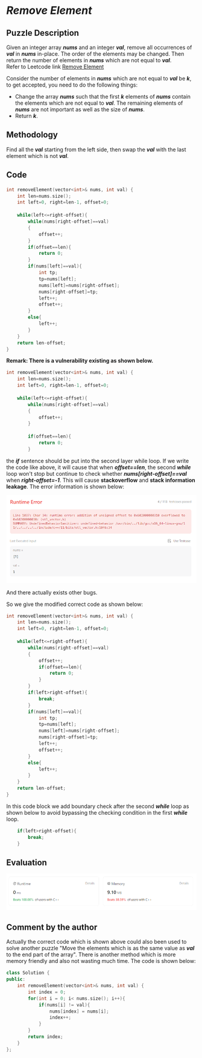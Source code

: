 # ***Remove Element***
## Puzzle Description
Given an integer array ***nums*** and an integer ***val***, remove all occurrences of ***val*** in ***nums*** in-place. The order of the elements may be changed. Then return the number of elements in ***nums*** which are not equal to ***val***.   
Refer to Leetcode link [Remove Element](https://leetcode.com/problems/remove-element/description/)

Consider the number of elements in ***nums*** which are not equal to ***val*** be ***k***, to get accepted, you need to do the following things:

* Change the array ***nums*** such that the first ***k*** elements of ***nums*** contain the elements which are not equal to ***val***. The remaining elements of ***nums*** are not important as well as the size of ***nums***.
* Return ***k***.

## Methodology
Find all the ***val*** starting from the left side, then swap the ***val*** with the last element which is not ***val***.

## Code
```c++
int removeElement(vector<int>& nums, int val) {
    int len=nums.size();
    int left=0, right=len-1, offset=0;

    while(left<=right-offset){
        while(nums[right-offset]==val)
        {
            offset++;
        }
        if(offset==len){
            return 0;
        }
        if(nums[left]==val){
            int tp;
            tp=nums[left];
            nums[left]=nums[right-offset];
            nums[right-offset]=tp;
            left++;
            offset++;
        }
        else{
            left++;
        }
    }
    return len-offset;
}
```

**Remark: There is a vulnerability existing as shown below.**
```c++
int removeElement(vector<int>& nums, int val) {
    int len=nums.size();
    int left=0, right=len-1, offset=0;

    while(left<=right-offset){
        while(nums[right-offset]==val)
        {
            offset++;
        }

        if(offset==len){
            return 0;
        }
```
the ***if*** sentence should be put into the second layer while loop. If we write the code like above, it will cause that when ***offset==len***, the second ***while*** loop won't stop but continue to check whether ***nums[right-offset]==val*** when ***right-offset=-1***. This will cause **stackoverflow** and **stack information leakage**. The error information is shown below:   

![img1](./2_remove_element.png)

And there actually exists other bugs.

So we give the modified correct code as shown below:
```c++
int removeElement(vector<int>& nums, int val) {
    int len=nums.size();
    int left=0, right=len-1, offset=0;

    while(left<=right-offset){
        while(nums[right-offset]==val)
        {
            offset++;
            if(offset==len){
                return 0;
            }
        }
        if(left>right-offset){
            break;
        } 
        if(nums[left]==val){
            int tp;
            tp=nums[left];
            nums[left]=nums[right-offset];
            nums[right-offset]=tp;
            left++;
            offset++;
        }
        else{
            left++;
        }
    }
    return len-offset;
}
```
In this code block we add boundary check after the second ***while*** loop as shown below to avoid bypassing the checking condition in the first ***while*** loop.
```c++
    if(left>right-offset){
        break;
    } 
```

## Evaluation
![img2](./2_remove_element_plus.png)

## Comment by the author
Actually the correct code which is shown above could also been used to solve another puzzle "Move the elements which is as the same value as ***val*** to the end part of the array". There is another method which is more memory friendly and also not wasting much time. The code is shown below:
```c++
class Solution {
public:
    int removeElement(vector<int>& nums, int val) {
        int index = 0;
        for(int i = 0; i< nums.size(); i++){
            if(nums[i] != val){
                nums[index] = nums[i];
                index++;
            }
        }
        return index;
    }
};
```
